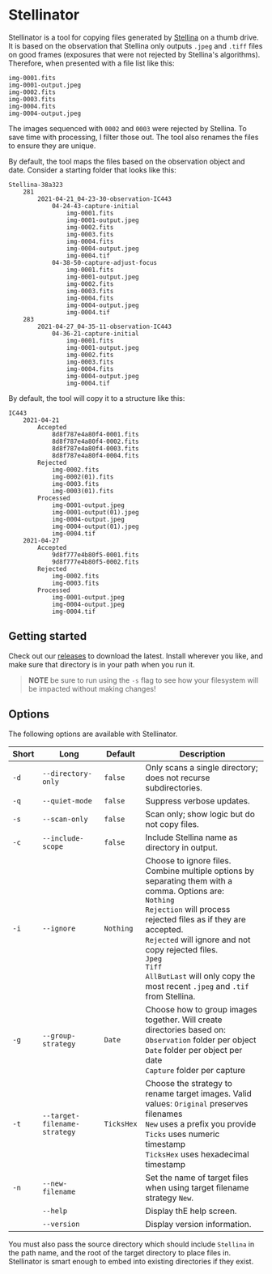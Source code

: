 # Stellinator

Stellinator is a tool for copying files generated by [Stellina](https://vaonis.com/stellina) on a thumb drive. It is based on the observation that Stellina only outputs `.jpeg` and `.tiff` files on good frames (exposures that were not rejected by Stellina's algorithms). Therefore, when presented with a file list like this:

```text
img-0001.fits
img-0001-output.jpeg
img-0002.fits
img-0003.fits
img-0004.fits
img-0004-output.jpeg
```

The images sequenced with `0002` and `0003` were rejected by Stellina. To save time with processing, I filter those out. The tool also renames the files to ensure they are unique.  

By default, the tool maps the files based on the observation object and date. Consider a starting folder that looks like this:

```text
Stellina-38a323
    281
        2021-04-21_04-23-30-observation-IC443
            04-24-43-capture-initial
                img-0001.fits
                img-0001-output.jpeg
                img-0002.fits
                img-0003.fits
                img-0004.fits
                img-0004-output.jpeg
                img-0004.tif
            04-38-50-capture-adjust-focus
                img-0001.fits
                img-0001-output.jpeg
                img-0002.fits
                img-0003.fits
                img-0004.fits
                img-0004-output.jpeg
                img-0004.tif
    283
        2021-04-27_04-35-11-observation-IC443
            04-36-21-capture-initial
                img-0001.fits
                img-0001-output.jpeg
                img-0002.fits
                img-0003.fits
                img-0004.fits
                img-0004-output.jpeg
                img-0004.tif
```

By default, the tool will copy it to a structure like this:

```
IC443
    2021-04-21
        Accepted
            8d8f787e4a80f4-0001.fits
            8d8f787e4a80f4-0002.fits
            8d8f787e4a80f4-0003.fits
            8d8f787e4a80f4-0004.fits
        Rejected
            img-0002.fits
            img-0002(01).fits
            img-0003.fits
            img-0003(01).fits
        Processed
            img-0001-output.jpeg
            img-0001-output(01).jpeg
            img-0004-output.jpeg
            img-0004-output(01).jpeg
            img-0004.tif
    2021-04-27
        Accepted
            9d8f777e4b80f5-0001.fits
            9d8f777e4b80f5-0002.fits
        Rejected
            img-0002.fits
            img-0003.fits
        Processed
            img-0001-output.jpeg
            img-0004-output.jpeg
            img-0004.tif
```
## Getting started

Check out our [releases](https://github.com/DeepSkyWorkflows/Stellinator/releases) to download the latest. Install wherever you like, and make sure that directory is in your path when you run it.

> **NOTE** be sure to run using the `-s` flag to see how your filesystem will be impacted without making changes!

## Options

The following options are available with Stellinator.

|Short|Long|Default|Description|
|---|---|---|---|
|`-d`|`--directory-only`|`false`|Only scans a single directory; does not recurse subdirectories.|
|`-q`|`--quiet-mode`|`false`|Suppress verbose updates.|
|`-s`|`--scan-only`|`false`|Scan only; show logic but do not copy files.|
|`-c`|`--include-scope`|`false`|Include Stellina name as directory in output.|
|`-i`|`--ignore`|`Nothing`|Choose to ignore files. Combine multiple options by separating them with a comma. Options are:<br>`Nothing`<br>`Rejection` will process rejected files as if they are accepted.<br>`Rejected` will ignore and not copy rejected files.<br>`Jpeg`<br>`Tiff`<br>`AllButLast` will only copy the most recent `.jpeg` and `.tif` from Stellina.|
|`-g`|`--group-strategy`|`Date`|Choose how to group images together. Will create directories based on:<br>`Observation` folder per object<br>`Date` folder per object per date<br>`Capture` folder per capture|
|`-t`|`--target-filename-strategy`|`TicksHex`|Choose the strategy to rename target images. Valid values: `Original` preserves filenames<br>`New` uses a prefix you provide<br>`Ticks` uses numeric timestamp<br>`TicksHex` uses hexadecimal timestamp|
|`-n`|`--new-filename`| |Set the name of target files when using target filename strategy `New`.|
| |`--help`| |Display thE help screen.|
| |`--version`| |Display version information.|

You must also pass the source directory which should include `Stellina` in the path name, and the root of the target directory to place files in. Stellinator is smart enough to embed into existing directories if they exist.
